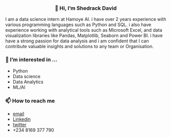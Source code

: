 ### <center>👋 Hi, I’m Shedrack David </center>

I am a data science intern at Hamoye AI. i have over 2 years experience with various programming languages such as Python and SQL. i also have experience working with analytical tools such as Microsoft Excel, and data visualization libraries like Pandas, Matplotlib, Seaborn and Power BI. i have have a strong passion for data analysis and i am confident that I can contribute valuable insights and solutions to any team or Organisation.
### 👀 I’m interested in ...
- Python
- Data science
- Data Analytics
- ML/AI

### 📫 How to reach me
- [email](shedrackdavid9@gmail.com)
- [Linkedin](https://www.linkedin.com/in/shedrack-david-1a116b235)
- [twitter](https://twitter.com/BakaSheddy?t=odwpPiqrUbhit6-YEPSd6A&s=09)
- +234 8169 377 790
<!---
bakasheddy/bakasheddy is a ✨ special ✨ repository because its `README.md` (this file) appears on your GitHub profile.
You can click the Preview link to take a look at your changes.
--->
